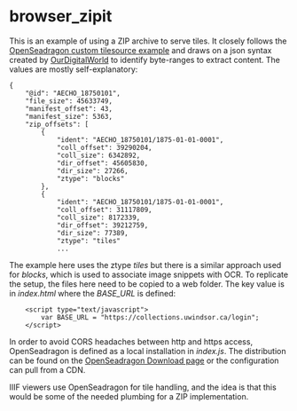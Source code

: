 # browser_zipit
This is an example of using a ZIP archive to serve tiles. It closely follows the 
[OpenSeadragon custom tilesource example](https://openseadragon.github.io/examples/tilesource-custom/)
and draws on a json syntax created by [OurDigitalWorld](https://ourdigitalworld.org/) to identify
byte-ranges to extract content. The values are mostly self-explanatory:
```
{
    "@id": "AECHO_18750101",
    "file_size": 45633749,
    "manifest_offset": 43,
    "manifest_size": 5363,
    "zip_offsets": [
        {
            "ident": "AECHO_18750101/1875-01-01-0001",
            "coll_offset": 39290204,
            "coll_size": 6342892,
            "dir_offset": 45605830,
            "dir_size": 27266,
            "ztype": "blocks"
        },
        {
            "ident": "AECHO_18750101/1875-01-01-0001",
            "coll_offset": 31117809,
            "coll_size": 8172339,
            "dir_offset": 39212759,
            "dir_size": 77389,
            "ztype": "tiles"
            ...
```
The example here uses the ztype _tiles_ but there is a similar approach used for _blocks_, which is used to
associate image snippets with OCR. To replicate the setup, the files here need to be copied to
a web folder. The key value is in _index.html_ where the _BASE_URL_ is defined:
```
    <script type="text/javascript">
        var BASE_URL = "https://collections.uwindsor.ca/login";
    </script>
```
In order to avoid CORS headaches between http and https access, OpenSeadragon is defined as a
local installation in _index.js_. The distribution can be found on the 
[OpenSeadragon Download page](https://openseadragon.github.io/#download) or the configuration
can pull from a CDN.

IIIF viewers use OpenSeadragon for tile handling, and the idea is that this would be some of
the needed plumbing for a ZIP implementation.
